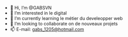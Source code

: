 - 👋 Hi, I’m @GABSVN
- 👀 I’m interested in  le digital
- 🌱 I’m currently learning  le métier du develeopper web
- 💞️ I’m looking to collaborate on  de nouveaux projets
- 📫  E-mail: gabs_1205@hotmail.com

<!---
GABSVN/GABSVN is a ✨ special ✨ repository because its `README.md` (this file) appears on your GitHub profile.
You can click the Preview link to take a look at your changes.
--->



